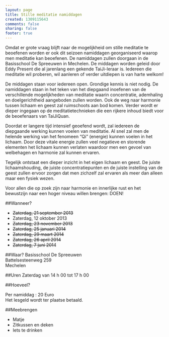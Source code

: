 ```yaml
--- 
layout: page
title: Stille meditatie namiddagen
created: 1309115643
comments: false
sharing: false
footer: true
---
```


Omdat er grote vraag blijft naar de mogelijkheid om stille meditatie te beoefenen worden er ook dit seizoen namiddagen georganiseerd waarop men meditatie kan beoefenen. De namiddagen zullen doorgaan in de Basisschool De Spreeuwen in Mechelen. De middagen worden geleid door Eddy Present die al jarenlang een gekende TaiJi-leraar is. Iedereen die meditatie wil proberen, wil aanleren of verder uitdiepen is van harte welkom!

De middagen staan voor iedereen open. Grondige kennis is niet nodig. De namiddagen staan in het teken van het diepgaand inoefenen van de verschillende mogelijkheden van meditatie waarin concentratie, ademhaling en doelgerichtheid aangeboden zullen worden. Ook de weg naar harmonie tussen lichaam en geest zal ruimschoots aan bod komen. Verder wordt er dieper ingegaan op de meditatietechnieken die een rijkere inhoud biedt voor de beoefenaars van TaiJiQuan.

Doordat er langere tijd intensief geoefend wordt, zal iedereen de diepgaande werking kunnen voelen van meditatie. Al snel zal men de helende werking van het fenomeen &ldquo;Qi&rdquo; (energie) kunnen voelen in het lichaam. Door deze vitale energie zullen veel negatieve en storende elementen het lichaam kunnen verlaten waardoor men een gevoel van welbehagen en harmonie zal kunnen ervaren.

Tegelijk ontstaat een dieper inzicht in het eigen lichaam en geest. De juiste lichaamshouding, de juiste concentratiepunten en de juiste instelling van de geest zullen ervoor zorgen dat men zichzelf zal ervaren als meer dan alleen maar een fysiek wezen.

Voor allen die op zoek zijn naar harmonie en innerlijke rust en het bewustzijn naar een hoger niveau willen brengen: DOEN!

##Wanneer?

* ~~Zaterdag, 21 september 2013~~
* Zaterdag, 12 oktober 2013
* ~~Zaterdag, 23 november 2013~~
* ~~Zaterdag, 25 januari 2014~~
* ~~Zaterdag, 29 maart 2014~~
* ~~Zaterdag, 26 april 2014~~
* ~~Zaterdag,  7 juni 201~~4

##Waar?
Basisschool De Spreeuwen  
Battelsesteenweg 259  
Mechelen

##Uren
Zaterdag van 14 h 00 tot 17 h 00

##Hoeveel?

Per namiddag : 20 Euro  
Het lesgeld wordt ter plaatse betaald.

##Meebrengen
* Matje
* Zitkussen en deken
* Iets te drinken
